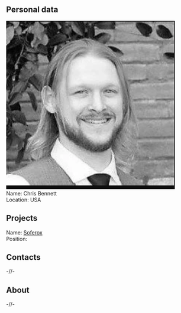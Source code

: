 ## Personal data
![ photo](photo/chris_bennett.png)  
Name: Chris Bennett    
Location: USA  
## Projects 
Name: [Soferox](../projects/soferox.md)  
Position: 
## Contacts
-//-
## About
-//-
